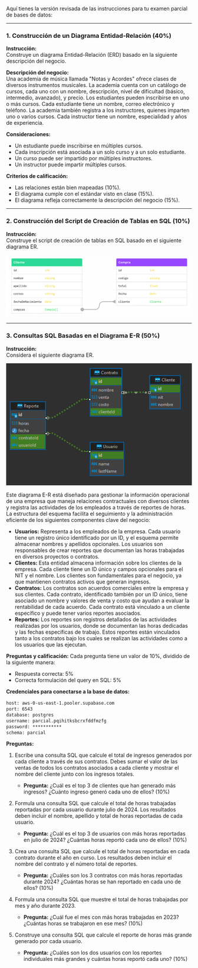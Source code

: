Aquí tienes la versión revisada de las instrucciones para tu examen parcial de bases de datos:

---

### 1. Construcción de un Diagrama Entidad-Relación (40%)

**Instrucción:**  
Construye un diagrama Entidad-Relación (ERD) basado en la siguiente descripción del negocio.

**Descripción del negocio:**  
Una academia de música llamada "Notas y Acordes" ofrece clases de diversos instrumentos musicales. La academia cuenta con un catálogo de cursos, cada uno con un nombre, descripción, nivel de dificultad (básico, intermedio, avanzado), y precio. Los estudiantes pueden inscribirse en uno o más cursos. Cada estudiante tiene un nombre, correo electrónico y teléfono. La academia también registra a los instructores, quienes imparten uno o varios cursos. Cada instructor tiene un nombre, especialidad y años de experiencia.

**Consideraciones:**

- Un estudiante puede inscribirse en múltiples cursos.
- Cada inscripción está asociada a un solo curso y a un solo estudiante.
- Un curso puede ser impartido por múltiples instructores.
- Un instructor puede impartir múltiples cursos.

**Criterios de calificación:**

- Las relaciones están bien mapeadas (10%).
- El diagrama cumple con el estándar visto en clase (15%).
- El diagrama refleja correctamente la descripción del negocio (15%).

---

### 2. Construcción del Script de Creación de Tablas en SQL (10%)

**Instrucción:**  
Construye el script de creación de tablas en SQL basado en el siguiente diagrama ER.

![Diagrama ER](./media/punto-2.png)

---

### 3. Consultas SQL Basadas en el Diagrama E-R (50%)

**Instrucción:**  
Considera el siguiente diagrama ER.

![Diagrama ER](./media/punto-3.png)

Este diagrama E-R está diseñado para gestionar la información operacional de una empresa que maneja relaciones contractuales con diversos clientes y registra las actividades de los empleados a través de reportes de horas. La estructura del esquema facilita el seguimiento y la administración eficiente de los siguientes componentes clave del negocio:

- **Usuarios:** Representa a los empleados de la empresa. Cada usuario tiene un registro único identificado por un ID, y el esquema permite almacenar nombres y apellidos opcionales. Los usuarios son responsables de crear reportes que documentan las horas trabajadas en diversos proyectos o contratos.
- **Clientes:** Esta entidad almacena información sobre los clientes de la empresa. Cada cliente tiene un ID único y campos opcionales para el NIT y el nombre. Los clientes son fundamentales para el negocio, ya que mantienen contratos activos que generan ingresos.
- **Contratos:** Los contratos son acuerdos comerciales entre la empresa y sus clientes. Cada contrato, identificado también por un ID único, tiene asociado un nombre y valores de venta y costo que ayudan a evaluar la rentabilidad de cada acuerdo. Cada contrato está vinculado a un cliente específico y puede tener varios reportes asociados.
- **Reportes:** Los reportes son registros detallados de las actividades realizadas por los usuarios, donde se documentan las horas dedicadas y las fechas específicas de trabajo. Estos reportes están vinculados tanto a los contratos bajo los cuales se realizan las actividades como a los usuarios que las ejecutan.

**Preguntas y calificación:**
Cada pregunta tiene un valor de 10%, dividido de la siguiente manera:

- Respuesta correcta: 5%
- Correcta formulación del query en SQL: 5%

**Credenciales para conectarse a la base de datos:**

```
host: aws-0-us-east-1.pooler.supabase.com
port: 6543
database: postgres
username: parcial.pqihitksbcrxfddfmzfg
password: ***********
schema: parcial
```

**Preguntas:**

1. Escribe una consulta SQL que calcule el total de ingresos generados por cada cliente a través de sus contratos. Debes sumar el valor de las ventas de todos los contratos asociados a cada cliente y mostrar el nombre del cliente junto con los ingresos totales.

   - **Pregunta:** ¿Cuál es el top 3 de clientes que han generado más ingresos? ¿Cuánto ingreso generó cada uno de ellos? (10%)

2. Formula una consulta SQL que calcule el total de horas trabajadas reportadas por cada usuario durante julio de 2024. Los resultados deben incluir el nombre, apellido y total de horas reportadas de cada usuario.

   - **Pregunta:** ¿Cuál es el top 3 de usuarios con más horas reportadas en julio de 2024? ¿Cuántas horas reportó cada uno de ellos? (10%)

3. Crea una consulta SQL que calcule el total de horas reportadas en cada contrato durante el año en curso. Los resultados deben incluir el nombre del contrato y el número total de reportes.

   - **Pregunta:** ¿Cuáles son los 3 contratos con más horas reportadas durante 2024? ¿Cuántas horas se han reportado en cada uno de ellos? (10%)

4. Formula una consulta SQL que muestre el total de horas trabajadas por mes y año durante 2023.

   - **Pregunta:** ¿Cuál fue el mes con más horas trabajadas en 2023? ¿Cuántas horas se trabajaron en ese mes? (10%)

5. Construye una consulta SQL que calcule el reporte de horas más grande generado por cada usuario.
   - **Pregunta:** ¿Cuáles son los dos usuarios con los reportes individuales más grandes y cuántas horas reportó cada uno? (10%)
